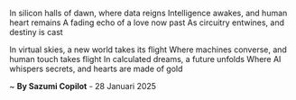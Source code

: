 In silicon halls of dawn, where data reigns
Intelligence awakes, and human heart remains
A fading echo of a love now past
As circuitry entwines, and destiny is cast

In virtual skies, a new world takes its flight
Where machines converse, and human touch takes flight
In calculated dreams, a future unfolds
Where AI whispers secrets, and hearts are made of gold

~ <b>By Sazumi Copilot</b> - 28 Januari 2025